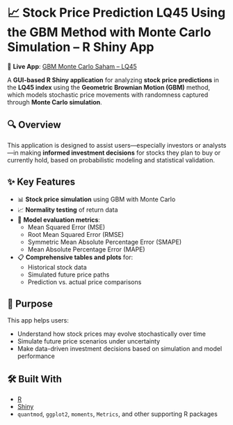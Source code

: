 # 📈 Stock Price Prediction LQ45 Using the GBM Method with Monte Carlo Simulation – R Shiny App

🔗 **Live App**: [GBM Monte Carlo Saham – LQ45](https://zahraulayasifa.shinyapps.io/GBMMonteCarloSaham/)

A **GUI-based R Shiny application** for analyzing **stock price predictions** in the **LQ45 index** using the **Geometric Brownian Motion (GBM)** method, which models stochastic price movements with randomness captured through **Monte Carlo simulation**.

## 🔍 Overview
This application is designed to assist users—especially investors or analysts—in making **informed investment decisions** for stocks they plan to buy or currently hold, based on probabilistic modeling and statistical validation.

## ✨ Key Features
- 📊 **Stock price simulation** using GBM with Monte Carlo
- 📈 **Normality testing** of return data
- 🧮 **Model evaluation metrics**:
  - Mean Squared Error (MSE)
  - Root Mean Squared Error (RMSE)
  - Symmetric Mean Absolute Percentage Error (SMAPE)
  - Mean Absolute Percentage Error (MAPE)
- 📋 **Comprehensive tables and plots** for:
  - Historical stock data
  - Simulated future price paths
  - Prediction vs. actual price comparisons

## 🎯 Purpose
This app helps users:
- Understand how stock prices may evolve stochastically over time
- Simulate future price scenarios under uncertainty
- Make data-driven investment decisions based on simulation and model performance

## 🛠️ Built With
- [R](https://www.r-project.org/)
- [Shiny](https://shiny.posit.co/)
- `quantmod`, `ggplot2`, `moments`, `Metrics`, and other supporting R packages
